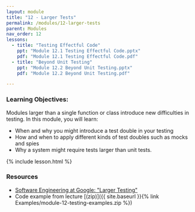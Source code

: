 ```yaml
---
layout: module
title: "12 - Larger Tests"
permalink: /modules/12-larger-tests
parent: Modules
nav_order: 12
lessons: 
  - title: "Testing Effectful Code"
    ppt: "Module 12.1 Testing Effectful Code.pptx"
    pdf: "Module 12.1 Testing Effectful Code.pdf"
  - title: "Beyond Unit Testing"
    ppt: "Module 12.2 Beyond Unit Testing.pptx"
    pdf: "Module 12.2 Beyond Unit Testing.pdf" 

---
```

### Learning Objectives:

Modules larger than a single function or class introduce new difficulties in testing.  In this module, you will learn:
* When and why you might introduce a test double in your testing
* How and when to apply different kinds of test doubles such as mocks and spies
* Why a system might require tests larger than unit tests.

{% include lesson.html %}

### Resources
* [Software Engineering at Google: "Larger Testing"](https://learning.oreilly.com/library/view/software-engineering-at/9781492082781/ch14.html)
* Code example from lecture [(zip)]({{ site.baseurl }}{% link Examples/module-12-testing-examples.zip %})